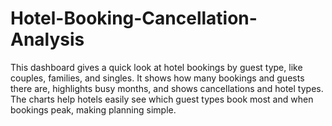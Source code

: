 # Hotel-Booking-Cancellation-Analysis
This dashboard gives a quick look at hotel bookings by guest type, like couples, families, and singles. It shows how many bookings and guests there are, highlights busy months, and shows cancellations and hotel types. The charts help hotels easily see which guest types book most and when bookings peak, making planning simple.
